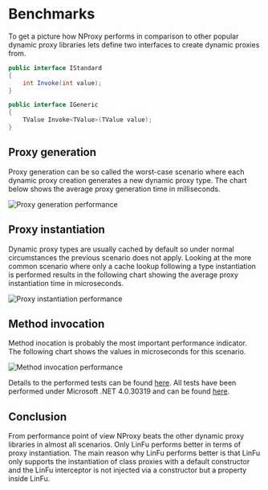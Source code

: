 ﻿# Benchmarks

To get a picture how NProxy performs in comparison to other popular dynamic proxy libraries lets
define two interfaces to create dynamic proxies from.

```csharp
public interface IStandard
{
    int Invoke(int value);
}

public interface IGeneric
{
    TValue Invoke<TValue>(TValue value);
}
```

## Proxy generation

Proxy generation can be so called the worst-case scenario where each dynamic proxy creation
generates a new dynamic proxy type. The chart below shows the average proxy generation time in
milliseconds.

![Proxy generation performance](https://raw.github.com/mtamme/NProxy/master/Documentation/ProxyGeneration.png "Proxy generation performance")

## Proxy instantiation

Dynamic proxy types are usually cached by default so under normal circumstances the previous scenario does not apply.
Looking at the more common scenario where only a cache lookup following a type instantiation is performed results
in the following chart showing the average proxy instantiation time in microseconds.

![Proxy instantiation performance](https://raw.github.com/mtamme/NProxy/master/Documentation/ProxyInstantiation.png "Proxy instantiation performance")

## Method invocation

Method inocation is probably the most important performance indicator. The following chart shows
the values in microseconds for this scenario.

![Method invocation performance](https://raw.github.com/mtamme/NProxy/master/Documentation/MethodInvocation.png "Method invocation performance")

Details to the performed tests can be found [here](https://github.com/mtamme/NProxy/tree/master/Documentation/Benchmark_20140221_094332.md).
All tests have been performed under Microsoft .NET 4.0.30319 and can be found [here](https://github.com/mtamme/NProxy/tree/master/Source/Test/NProxy.Core.Benchmark/).

## Conclusion

From performance point of view NProxy beats the other dynamic proxy libraries in almost all scenarios. Only LinFu performs better
in terms of proxy instantiation. The main reason why LinFu performs better is that LinFu only supports the instantiation of class proxies
with a default constructor and the LinFu interceptor is not injected via a constructor but a property inside LinFu.